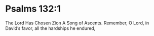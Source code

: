 # Psalms 132:1

The Lord Has Chosen Zion A Song of Ascents. Remember, O Lord, in David’s favor, all the hardships he endured,
